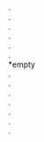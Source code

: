  .   
    .  
      .  
        .  
          .  
            .  
                                                                *empty  
              .  
                .  
                  .  
                    .  
                      .  
                        .  
                          .  
